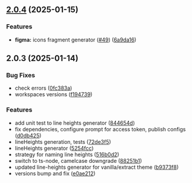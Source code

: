 ## [2.0.4](https://github.com/atls/figma/compare/@atls/figma-theme-line-heights-generator@2.0.3...@atls/figma-theme-line-heights-generator@2.0.4) (2025-01-15)

### Features

- **figma:** icons fragment generator ([#49](https://github.com/atls/figma/issues/49)) ([6a9da16](https://github.com/atls/figma/commit/6a9da16b8312ff8a5ea2cb2d46f506f8927b0e3c))

## 2.0.3 (2025-01-14)

### Bug Fixes

- check errors ([0fc383a](https://github.com/atls/figma/commit/0fc383ad2de8e24a500bb41b88446a76e39521a8))
- workspaces versions ([f194739](https://github.com/atls/figma/commit/f1947396015b90ce5dbb913549f9ff6bb13059b8))

### Features

- add unit test to line heights generator ([844654d](https://github.com/atls/figma/commit/844654d4ddfe087f590a37387afdfd610deddfc3))
- fix dependencies, configure prompt for access token, publish configs ([d0db425](https://github.com/atls/figma/commit/d0db42522e5a90b1da9a81afd633ea1cd59002fa))
- lineHeights generation, tests ([72de3f5](https://github.com/atls/figma/commit/72de3f5099dc0e4a815de7654fd8a8a9a94e6433))
- lineHeights generator ([5254fcc](https://github.com/atls/figma/commit/5254fcc67413039a1a1e6228e809cd1e7e0e6f49))
- strategy for naming line heights ([516b0d2](https://github.com/atls/figma/commit/516b0d2abef8eaa3f47937102d7c696cbdda0836))
- switch to ts-node, camelcase downgrade ([88251b1](https://github.com/atls/figma/commit/88251b1656f9d21b72a54f797e17a3649d87b540))
- updated line-heights generator for vanilla/extract theme ([b9373f8](https://github.com/atls/figma/commit/b9373f8a2c9bf9ff5b4c691bb5d56a43d5355b98))
- versions bump and fix ([e0ae212](https://github.com/atls/figma/commit/e0ae2123cfe154812d7050e93e2fb150e1a3c331))
